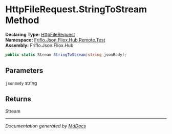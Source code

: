﻿<!--  
  <auto-generated>   
    The contents of this file were generated by a tool.  
    Changes to this file may be list if the file is regenerated  
  </auto-generated>   
-->

# HttpFileRequest.StringToStream Method

**Declaring Type:** [HttpFileRequest](../index.md)  
**Namespace:** [Friflo.Json.Fliox.Hub.Remote.Test](../../index.md)  
**Assembly:** Friflo.Json.Fliox.Hub

```csharp
public static Stream StringToStream(string jsonBody);
```

## Parameters

`jsonBody`  string

## Returns

Stream

___

*Documentation generated by [MdDocs](https://github.com/ap0llo/mddocs)*
